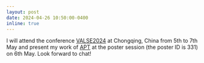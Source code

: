 ```yaml
---
layout: post
date: 2024-04-26 10:50:00-0400
inline: true 
---
```


I will attend the conference [VALSE2024](https://valser.org/2024/#/) at Chongqing, China from 5th to 7th May and present my work of [APT](https://arxiv.org/abs/2403.01849) at the poster session (the poster ID is 331) on 6th May. Look forward to chat!
